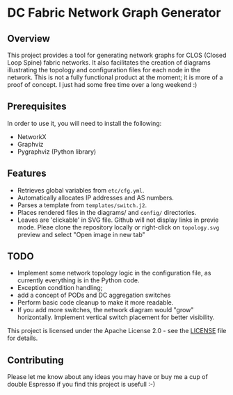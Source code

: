 # DC Fabric Network Graph Generator

## Overview

This project provides a tool for generating network graphs for CLOS (Closed Loop Spine) fabric networks. It also facilitates the creation of diagrams illustrating the topology and configuration files for each node in the network. This is not a fully functional product at the moment; it is more of a proof of concept. I just had some free time over a long weekend :)

## Prerequisites

In order to use it, you will need to install the following:

- NetworkX 
- Graphviz
- Pygraphviz (Python library)

## Features

- Retrieves global variables from `etc/cfg.yml`.
- Automatically allocates IP addresses and AS numbers.
- Parses a template from `templates/switch.j2`.
- Places rendered files in the diagrams/ and `config/` directories.
- Leaves are 'clickable' in SVG file. Github will not display links in previe mode. Pleae clone the repository locally or right-click on `topology.svg` preview and select "Open image in new tab" 

## TODO
- Implement some network topology logic in the configuration file, as currently everything is in the Python code.
- Exception condition handling;
- add a concept of PODs and DC aggregation switches
- Perform basic code cleanup to make it more readable.
- If you add more switches, the network diagram would "grow" horizontally. Implement vertical switch placement for better visibility.


This project is licensed under the Apache License 2.0 - see the [LICENSE](LICENSE) file for details.

## Contributing

Please let me know about any ideas you may have or buy me a cup of double Espresso if you find this project is usefull :-)
